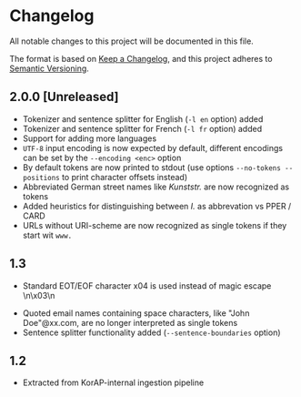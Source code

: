 # Changelog
All notable changes to this project will be documented in this file.

The format is based on [Keep a Changelog](https://keepachangelog.com/en/1.0.0/),
and this project adheres to [Semantic Versioning](https://semver.org/spec/v2.0.0.html).

## 2.0.0 [Unreleased]
* Tokenizer and sentence splitter for English (`-l en` option) added
* Tokenizer and sentence splitter for French (`-l fr` option) added 
* Support for adding more languages
* `UTF-8` input encoding is now expected by default, different encodings can be set by the `--encoding <enc>` option
* By default tokens are now printed to stdout (use options `--no-tokens --positions` to print character offsets instead)
* Abbreviated German street names like *Kunststr.* are now recognized as tokens
* Added heuristics for distinguishing between *I.* as abbrevation vs PPER / CARD
* URLs without URI-scheme are now recognized as single tokens if they start wit `www.`
## 1.3
+ Standard EOT/EOF character x04 is used instead of magic escape \n\x03\n
* Quoted email names containing space characters, like "John Doe"@xx.com, are no longer interpreted as single tokens
* Sentence splitter functionality added (`--sentence-boundaries` option)
## 1.2
* Extracted from KorAP-internal ingestion pipeline